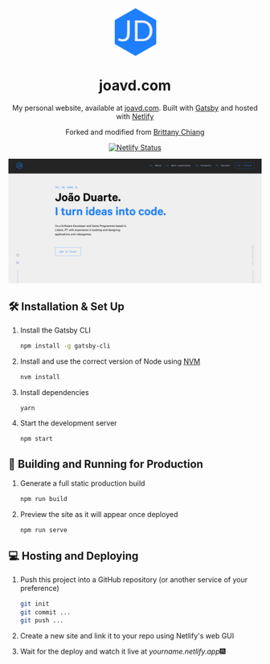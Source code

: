 <div align="center">
  <img alt="Logo" src="https://raw.githubusercontent.com/JoaoAVDuarte/siteTest/master/src/images/logo.png?token=ADZYCHM3CVR7JNT5OCK4N33AKEJ5W" width="95" />
</div>
<h1 align="center">
  joavd.com
</h1>
<p align="center">
  My personal website, available at <a href="https://joavd.com" target="_blank">joavd.com</a>. Built with <a href="https://www.gatsbyjs.org/" target="_blank">Gatsby</a> and hosted with <a href="https://www.netlify.com/" target="_blank">Netlify</a>
</p>

<p align="center">
  Forked and modified from <a href="https://github.com/bchiang7/v4" target="_blank">Brittany Chiang</a>
</p>
<p align="center">
  <a href="https://app.netlify.com/sites/joaoduarte/deploys" target="_blank">
    <img src="https://api.netlify.com/api/v1/badges/87d825ba-663d-40d1-8454-823f03759ec4/deploy-status" alt="Netlify Status" />
  </a>
</p>

![demo](https://raw.githubusercontent.com/JoaoAVDuarte/siteTest/master/src/images/og.png?token=ADZYCHLGSRFEE6TEBQWUYGDAKEKPW)

## 🛠 Installation & Set Up

1. Install the Gatsby CLI

   ```sh
   npm install -g gatsby-cli
   ```

2. Install and use the correct version of Node using [NVM](https://github.com/nvm-sh/nvm)

   ```sh
   nvm install
   ```

3. Install dependencies

   ```sh
   yarn
   ```

4. Start the development server

   ```sh
   npm start
   ```

## 🚀 Building and Running for Production

1. Generate a full static production build

   ```sh
   npm run build
   ```

2. Preview the site as it will appear once deployed

   ```sh
   npm run serve
   ```

## 💻 Hosting and Deploying

1. Push this project into a GitHub repository (or another service of your preference)

   ```sh
   git init
   git commit ...
   git push ...
   ```

2. Create a new site and link it to your repo using Netlify's web GUI

3. Wait for the deploy and watch it live at *yourname.netlify.app*🎆
